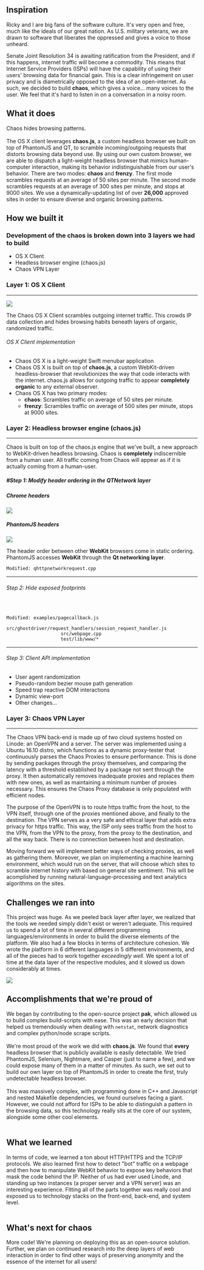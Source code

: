 ## Inspiration
Ricky and I are big fans of the software culture. It's very open and free, much like the ideals of our great nation. As U.S. military veterans, we are drawn to software that liberates the oppressed and gives a voice to those unheard.

Senate Joint Resolution 34 is awaiting ratification from the President, and if this happens, internet traffic will become a commodity. This means that Internet Service Providers (ISPs) will have the capability of using their users' browsing data for financial gain. This is a clear infringement on user privacy and is diametrically opposed to the idea of an open-internet. As such, we decided to build **chaos**, which gives a voice... many voices to the user. We feel that it's hard to listen in on a conversation in a noisy room.


## What it does
Chaos hides browsing patterns.
<br>
<br>
The OS X client leverages **chaos.js**, a custom headless browser we built on top of PhantomJS and QT, to scramble incoming/outgoing requests that distorts browsing data beyond use. By using our own custom browser, we are able to dispatch a light-weight headless browser that mimics human-computer interaction, making its behavior indistinguishable from our user's behavior. There are two modes: **chaos** and **frenzy**. The first mode scrambles requests at an average of 50 sites per minute. The second mode scrambles requests at an average of 300 sites per minute, and stops at 9000 sites. We use a dynamically-updating list of over **26,000** approved sites in order to ensure diverse and organic browsing patterns.
<br>
## How we built it

### Development of the chaos is broken down into **3** layers we had to build
- OS X Client
- Headless browser engine (chaos.js)
- Chaos VPN Layer

### Layer 1:  OS X Client

---
![](http://www.burnamtech.com/chaosViews.png)

The Chaos OS X Client scrambles outgoing internet traffic. This crowds IP data collection and hides browsing habits beneath layers of organic, randomized traffic.

###### OS X Client implementation
- Chaos OS X is a light-weight Swift menubar application
- Chaos OS X is built on top of **chaos.js**, a custom WebKit-driven headless-browser that revolutionizes the way that code interacts with the internet. chaos.js allows for outgoing traffic to appear **completely organic** to any external observer.
- Chaos OS X has two primary modes:
	- **chaos**: Scrambles traffic on average of 50 sites per minute.
	- **frenzy**: Scrambles traffic on average of 500 sites per minute, stops at 9000 sites.


### Layer 2: Headless browser engine (chaos.js)

---
Chaos is built on top of the chaos.js engine that we've built, a new approach to WebKit-driven headless browsing. Chaos is **completely** indiscernible from a human user. All traffic coming from Chaos will appear as if it is actually coming from a human-user.  

##### #Step 1: Modify header ordering in the QTNetwork layer
##### Chrome headers
![](http://www.burnamtech.com/chromeHeaders.png)
##### PhantomJS headers
![](http://www.burnamtech.com/phantomHeaders.png)

The header order between other **WebKit** browsers come in static ordering. PhantomJS accesses **WebKit** through the **Qt networking layer**.

```
Modified: qhttpnetworkrequest.cpp
```

---
###### Step 2: Hide exposed footprints
<br>

```
Modified: examples/pagecallback.js
					src/ghostdriver/request_handlers/session_request_handler.js
					src/webpage.cpp
					test/lib/www/*
```
---
###### Step 3: Client API implementation
- User agent randomization
- Pseudo-random bezier mouse path generation
- Speed trap reactive DOM interactions
-  Dynamic view-port
-  Other changes...


### Layer 3: Chaos VPN Layer
---
The Chaos VPN back-end is made up of two cloud systems hosted on Linode: an OpenVPN and a server. The server was implemented using a Ubuntu 16.10 distro, which functions as a dynamic proxy-tester that continuously parses the Chaos Proxies to ensure performance. This is done by sending packages through the proxy themselves, and comparing the latency with a threshold established by a package not sent through the proxy. It then automatically removes inadequate proxies and replaces them with new ones, as well as maintaining a minimum number of proxies necessary. This ensures the Chaos Proxy database is only populated with efficient nodes.

The purpose of the OpenVPN is to route https traffic from the host, to the VPN itself, through one of the proxies mentioned above, and finally to the destination. The VPN serves as a very safe and ethical layer that adds extra privacy for https traffic. This way, the ISP only sees traffic from the host to the VPN, from the VPN to the proxy, from the proxy to the destination, and all the way back. There is no connection between host and destination.

Moving forward we will implement better ways of checking proxies, as well as gathering them. Moreover, we plan on implementing a machine learning environment, which would run on the server, that will choose which sites to scramble internet history with based on general site sentiment. This will be acomplished by running natural-language-processing and text analytics algorithms on the sites.



## Challenges we ran into
This project was huge. As we peeled back layer after layer, we realized that the tools we needed simply didn't exist or weren't adequate. This required us to spend a lot of time in several different programming languages/environments in order to build the diverse elements of the platform. We also had a few blocks in terms of architecture cohesion. We wrote the platform in 6 different languages in 5 different environments, and all of the pieces had to work together _exceedingly well_. We spent a lot of time at the data layer of the respective modules, and it slowed us down considerably at times.

![](http://www.burnamtech.com/boards.png)


## Accomplishments that we're proud of
We began by contributing to the open-source project **pak**, which allowed us to build complex build-scripts with ease. This was an early decision that helped us tremendously when dealing with `netstat`, network diagnostics and complex python/node scrape scripts.
<br>
<br>
We're most proud of the work we did with **chaos.js**. We found that **every** headless browser that is publicly available is easily detectable. We tried PhantomJS, Selenium, Nightmare, and Casper (just to name a few), and we could expose many of them in a matter of minutes. As such, we set out to build our own layer on top of PhantomJS in order to create the first, truly undetectable headless browser.
<br>
<br>
This was massively complex, with programming done in C++ and Javascript and nested Makefile dependencies, we found ourselves facing a giant. However, we could not afford for ISPs to be able to distinguish a pattern in the browsing data, so this technology really sits at the core of our system, alongside some other cool elements.
<br>
<br>

## What we learned
In terms of code, we learned a ton about HTTP/HTTPS and the TCP/IP protocols. We also learned first how to detect "bot" traffic on a webpage and then how to manipulate WebKit behavior to expose key behaviors that mask the code behind the IP. Neither of us had ever used Linode, and standing up two instances (a proper server and a VPN server) was an interesting experience. Fitting all of the parts together was really cool and exposed us to technology stacks on the front-end, back-end, and system level.
<br>
<br>

## What's next for chaos
More code! We're planning on deploying this as an open-source solution. Further, we plan on continued research into the deep layers of web interaction in order to find other ways of preserving anonymity and the essence of the internet for all users!
